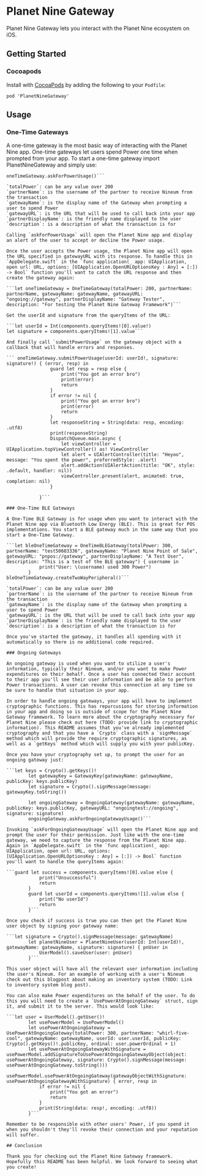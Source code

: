# Planet Nine Gateway

Planet Nine Gateway lets you interact with the Planet Nine ecosystem on iOS. 

## Getting Started

### Cocoapods

Install with [CocoaPods](http://cocoapods.org) by adding the following to your `Podfile`:

```
pod 'PlanetNineGateway'
```

## Usage

### One-Time Gateways
A one-time gateway is the most basic way of interacting with the Planet Nine app. One-time gateways let users spend Power one time when prompted from your app. To start a one-time gateway import PlanetNineGateway and simply use:

```let oneTimeGateway = OneTimeGateway(totalPower: 200, partnerName: partnerName, gatewayName: gatewayName, gatewayURL: "ongoingtest://gateway", partnerDisplayName: "Gateway Tester", description: "This is the test app for Planet Nine Gateway Framework")
oneTimeGateway.askForPowerUsage()```

`totalPower`: can be any value over 200
`partnerName`: is the username of the partner to receive Nineum from the transaction
`gatewayName`: is the display name of the Gateway when prompting a user to spend Power
`gatewayURL`: is the URL that will be used to call back into your app
`partnerDisplayName`: is the friendly name displayed to the user 
`description`: is a description of what the transaction is for

Calling `askForPowerUsage` will open the Planet Nine app and display an alert of the user to accept or decline the Power usage.

Once the user accepts the Power usage, the Planet Nine app will open the URL specified in gatewayURL with its response. To handle this in `AppDelegate.swift` in the `func application(_ app: UIApplication, open url: URL, options: [UIApplication.OpenURLOptionsKey : Any] = [:]) -> Bool` function you'll want to catch the URL response and then create the gateway again:

```let oneTimeGateway = OneTimeGateway(totalPower: 200, partnerName: partnerName, gatewayName: gatewayName, gatewayURL: "ongoing://gateway", partnerDisplayName: "Gateway Tester", description: "For testing the Planet Nine Gateway Framework")```

Get the userId and signature from the queryItems of the URL:

```let userId = Int(components.queryItems![0].value!)
let signature = components.queryItems![1].value```

And finally call `submitPowerUsage` on the gateway object with a callback that will handle errors and responses. 

``` oneTimeGateway.submitPowerUsage(userId: userId!, signature: signature!) { (error, resp) in
                guard let resp = resp else {
                    print("You got an error bro")
                    print(error)
                    return
                }
                if error != nil {
                    print("You got an error bro")
                    print(error)
                    return
                }
                let responseString = String(data: resp, encoding: .utf8)
                print(responseString)
                DispatchQueue.main.async {
                    let viewController = UIApplication.topViewController() as! ViewController
                    let alert = UIAlertController(title: "Heyoo", message: "You spent the power", preferredStyle: .alert)
                    alert.addAction(UIAlertAction(title: "OK", style: .default, handler: nil))
                    viewController.present(alert, animated: true, completion: nil)
                }
                
            }```

### One-Time BLE Gateways

A One-Time BLE Gateway is for usage when you want to interact with the Planet Nine app via Bluetooth Low Energy (BLE). This is great for POS implementations. You start a BLE gateway much in the same way that you start a One-Time Gateway. 

```let bleOneTimeGateway = OneTimeBLEGateway(totalPower: 300, partnerName: "test50603336", gatewayName: "Planet Nine Point of Sale", gatewayURL: "pnpos://gateway", partnerDisplayName: "A Test User", description: "This is a test of the BLE gateway") { username in
            print("User: \(username) used 300 Power")
        }
bleOneTimeGateway.createTwoWayPeripheral()```

`totalPower`: can be any value over 200
`partnerName`: is the username of the partner to receive Nineum from the transaction
`gatewayName`: is the display name of the Gateway when prompting a user to spend Power
`gatewayURL`: is the URL that will be used to call back into your app
`partnerDisplayName`: is the friendly name displayed to the user 
`description`: is a description of what the transaction is for

Once you've started the gateway, it handles all spending with it automatically so there is no additional code required. 

### Ongoing Gateways

An ongoing gateway is used when you want to utilize a user's information, typically their Nineum, and/or you want to make Power expenditures on their behalf. Once a user has connected their account to their app you'll see their user information and be able to perform Power transactions. A user can revoke this connection at any time so be sure to handle that situation in your app. 

In order to handle ongoing gateways, your app will have to implement cryptographic functions. This has repurcusions for storing information in your app and doing so is outside of scope for the Planet Nine Gateway framework. To learn more about the cryptography necessary for Planet Nine please check out here (TODO: provide link to cryptographic information). This README assumes that you've already implemented cryptography and that you have a `Crypto` class with a `signMessage` method which will provide the require cryptographic signatures, as well as a `getKeys` method which will supply you with your publicKey.

Once you have your cryptography set up, to prompt the user for an ongoing gateway just:

```let keys = Crypto().getKeys()!
        let gatewayKey = GatewayKey(gatewayName: gatewayName, publicKey: keys.publicKey)
        let signature = Crypto().signMessage(message: gatewayKey.toString())
        
        let ongoingGateway = OngoingGateway(gatewayName: gatewayName, publicKey: keys.publicKey, gatewayURL: "ongoingtest://ongoing", signature: signature)
        ongoingGateway.askForOngoingGatewayUsage()```

Invoking `askForOngoingGatewayUsage` will open the Planet Nine app and prompt the user for their permission. Just like with the one-time gateway, we need to capture the response from the Planet Nine app. Again in `AppDelegate.swift` in the `func application(_ app: UIApplication, open url: URL, options: [UIApplication.OpenURLOptionsKey : Any] = [:]) -> Bool` function you'll want to handle the queryItems again:

```guard let success = components.queryItems![0].value else {
            print("Unsuccessful")
            return
        }
        guard let userId = components.queryItems![1].value else {
            print("No userId")
            return
        }```

Once you check if success is true you can then get the Planet Nine user object by signing your gateway name:

```let signature = Crypto().signMessage(message: gatewayName)
        let planetNineUser = PlanetNineUser(userId: Int(userId)!, gatewayName: gatewayName, signature: signature) { pnUser in
            UserModel().saveUser(user: pnUser)
        }```

This user object will have all the relevant user information including the user's Nineum. For an example of working with a user's Nineum check out this blogpost about making an inventory system (TODO: Link to inventory system blog post). 

You can also make Power expenditures on the behalf of the user. To do this you will need to create a `UsePowerAtOngoingGateway` struct, sign it, and submit it to the server. This would look like:

```let user = UserModel().getUser()!
        let usePowerModel = UsePowerModel()
        let usePowerAtOngoingGateway = UsePowerAtOngoingGateway(totalPower: 300, partnerName: "whirl-five-cool", gatewayName: gatewayName, userId: user.userId, publicKey: Crypto().getKeys()!.publicKey, ordinal: user.powerOrdinal + 1)
        let usePowerAtOngoingGatewayWithSignature = usePowerModel.addSignatureToUsePowerAtOngoingGatewayObject(object: usePowerAtOngoingGateway, signature: Crypto().signMessage(message: usePowerAtOngoingGateway.toString()))
        usePowerModel.usePowerAtOngoingGateway(gatewayObjectWithSignature: usePowerAtOngoingGatewayWithSignature) { error, resp in
            if error != nil {
                print("You got an error")
                return
            }
            print(String(data: resp!, encoding: .utf8))
        }```

Remember to be responsible with other users' Power, if you spend it when you shouldn't they'll revoke their connection and your reputation will suffer. 

## Conclusion

Thank you for checking out the Planet Nine Gateway framework. Hopefully this README has been helpful. We look forward to seeing what you create!
